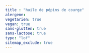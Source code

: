 ```yaml
---
title : "huile de pépins de courge"
alergene: 
vegetarien: true
vegan: true
sans-glutten: true
sans-lactose: true
type: "lof"
sitemap_exclude: true
--- 
```

